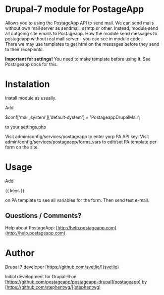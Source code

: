 Drupal-7 module for PostageApp
==============================

Allows you to using the PostageApp API to send mail. We can send mails without own mail server as sendmail, ssmtp or other. Instead, module send all outgoing site emails to Postageapp. How the module send messages to postageapp without real mail server - you can see in module code.<br>There we may use templates to get html on the messages before they send to their recepients.<p> <b>Important for settings!</b> You need to make template before using it. See Postageapp docs for this.

Instalation
===========

Install module as usually.

Add

$conf['mail_system']['default-system'] = 'PostageappDrupalMail';

to your settings.php

Visit admin/config/services/postageapp to enter yorp PA API key.
Visit admin/config/services/postageapp/forms_vars to edit/set PA template per form on the site.

Usage
=====
Add

{{ keys }}

on PA template to see all variables for the form. Then send test e-mail.


Questions / Comments?
---------------------

Help about PostageApp: [http://help.postageapp.com](http://help.postageapp.com)

Author
======

Drupal 7 developer [https://github.com/svetlio/](svetlio)

Initial development for Drupal-6 on [https://github.com/postageapp/postageapp-drupal](postageapp) by [https://github.com/stephentwg/](stephentwg)
